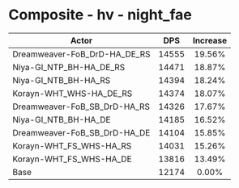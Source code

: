 # Composite - hv - night_fae
| Actor | DPS | Increase |
|---|:---:|:---:|
|Dreamweaver-FoB_DrD-HA_DE_RS|14555|19.56%|
|Niya-GI_NTP_BH-HA_DE_RS|14471|18.87%|
|Niya-GI_NTB_BH-HA_RS|14394|18.24%|
|Korayn-WHT_WHS-HA_DE_RS|14374|18.07%|
|Dreamweaver-FoB_SB_DrD-HA_RS|14326|17.67%|
|Niya-GI_NTB_BH-HA_DE|14185|16.52%|
|Dreamweaver-FoB_SB_DrD-HA_DE|14104|15.85%|
|Korayn-WHT_FS_WHS-HA_RS|14031|15.26%|
|Korayn-WHT_FS_WHS-HA_DE|13816|13.49%|
|Base|12174|0.00%|
